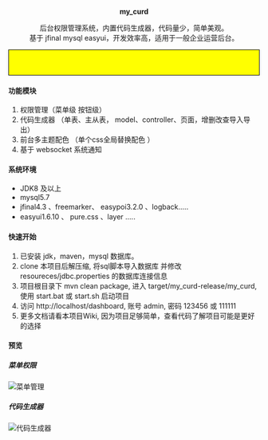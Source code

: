 <p align="center" >
    <b>my_curd</b>
    <p align="center">
        后台权限管理系统，内置代码生成器，代码量少，简单美观。
        <br>
        基于 jfinal mysql easyui，开发效率高，适用于一般企业运营后台。
    </p>
</p>
<div style="background-color:yellow; height:50px;border:1px solid black"></div>

#### 功能模块
1. 权限管理（菜单级 按钮级）
2. 代码生成器 （单表、主从表， model、controller、页面，增删改查导入导出）
3. 前台多主题配色  （单个css全局替换配色 ）
4. 基于 websocket 系统通知

#### 系统环境
-  JDK8 及以上
-  mysql5.7
-  jfinal4.3 、freemarker、 easypoi3.2.0 、logback.....
-  easyui1.6.10 、 pure.css 、layer .....

#### 快速开始
1. 已安装 jdk，maven，mysql 数据库。
2. clone 本项目后解压缩, 将sql脚本导入数据库 并修改 resoureces/jdbc.properties 的数据库连接信息
3. 项目根目录下 mvn clean package, 进入 target/my_curd-release/my_curd, 使用 start.bat 或 start.sh 启动项目
4. 访问 http://localhost/dashboard, 账号 admin, 密码 123456 或 111111
5. 更多文档请看本项目Wiki, 因为项目足够简单，查看代码了解项目可能是更好的选择

#### 预览
##### 菜单权限
![菜单管理](https://raw.githubusercontent.com/qinyou/my_curd/master/preview/menu.png "menu.png")

##### 代码生成器
![代码生成器](https://raw.githubusercontent.com/qinyou/my_curd/master/preview/gen.png "gen.png")





